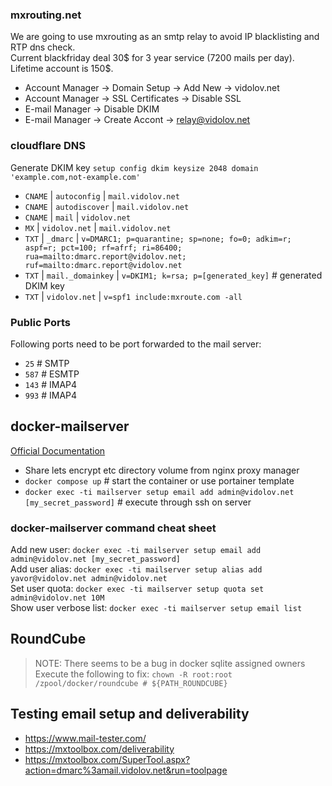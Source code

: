 
### mxrouting.net
We are going to use mxrouting as an smtp relay to avoid IP blacklisting and RTP dns check.  
Current blackfriday deal 30\$ for 3 year service (7200 mails per day).  
Lifetime account is 150\$.

- Account Manager -> Domain Setup -> Add New -> vidolov.net
- Account Manager -> SSL Certificates -> Disable SSL   
- E-mail Manager -> Disable DKIM
- E-mail Manager -> Create Accont -> relay@vidolov.net

### cloudflare DNS
Generate DKIM key
`setup config dkim keysize 2048 domain 'example.com,not-example.com'`

- `CNAME` | `autoconfig` | `mail.vidolov.net`
- `CNAME` | `autodiscover` | `mail.vidolov.net`
- `CNAME` | `mail` | `vidolov.net`
- `MX` | `vidolov.net` | `mail.vidolov.net`
- `TXT` | `_dmarc` | `v=DMARC1; p=quarantine; sp=none; fo=0; adkim=r; aspf=r; pct=100; rf=afrf; ri=86400; rua=mailto:dmarc.report@vidolov.net; ruf=mailto:dmarc.report@vidolov.net`
- `TXT` | `mail._domainkey` | `v=DKIM1; k=rsa; p=[generated_key]` # generated DKIM key
- `TXT` | `vidolov.net` | `v=spf1 include:mxroute.com -all`

### Public Ports
Following ports need to be port forwarded to the mail server: 
- `25` # SMTP
- `587` # ESMTP
- `143` # IMAP4
- `993` # IMAP4

## docker-mailserver
[Official Documentation](https://docker-mailserver.github.io/docker-mailserver/latest/introduction/)

- Share lets encrypt etc directory volume from nginx proxy manager
- `docker compose up` # start the container or use portainer template
- `docker exec -ti mailserver setup email add admin@vidolov.net [my_secret_password]` # execute through ssh on server

### docker-mailserver command cheat sheet
Add new user: `docker exec -ti mailserver setup email add admin@vidolov.net [my_secret_password]`  
Add user alias: `docker exec -ti mailserver setup alias add yavor@vidolov.net admin@vidolov.net`  
Set user quota: `docker exec -ti mailserver setup quota set admin@vidolov.net 10M`  
Show user verbose list: `docker exec -ti mailserver setup email list`  

## RoundCube
> NOTE: There seems to be a bug in docker sqlite assigned owners  
> Execute the following to fix: `chown -R root:root /zpool/docker/roundcube # ${PATH_ROUNDCUBE}`

## Testing email setup and deliverability
- https://www.mail-tester.com/  
- https://mxtoolbox.com/deliverability
- https://mxtoolbox.com/SuperTool.aspx?action=dmarc%3amail.vidolov.net&run=toolpage
